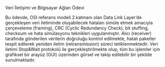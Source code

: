 Veri İletişimi ve Bilgisayar Ağları Ödevi

Bu ödevde, OSI referans modeli 2.katmanı olan Data Link Layer’de gerçekleşen veri iletiminde 
oluşabilecek hataları simüle etmek amacıyla çerçeveleme (framing), CRC (Cyclic Redundancy 
Check), bit stuffing, checksum ve hata simülasyonu teknikleri uygulanmıştır. Alıcı (receiver) 
tarafında gönderilen verilerin doğruluğu kontrol edilmekte, hatalı paketler tespit edilerek yeniden 
iletim (retransmission) süreci tetiklenmektedir. Veri iletimi Stop&Wait protokolü ile 
gerçekleştirilmekte olup, tüm bu işlemler için grafiksel bir arayüz (GUI) üzerinden görsel ve takip 
edilebilir bir şekilde sunulmaktadır.  
